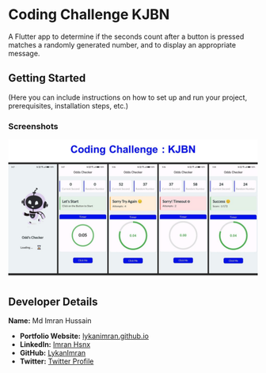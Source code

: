 # Coding Challenge KJBN

A Flutter app to determine if the seconds count after a button is pressed matches a randomly generated number, and to display an appropriate message.

## Getting Started

(Here you can include instructions on how to set up and run your project, prerequisites, installation steps, etc.)

### Screenshots

![Screenshot](screenshots/KJBN.jpg)

## Developer Details

**Name:** Md Imran Hussain

- **Portfolio Website:** [lykanimran.github.io](https://lykanimran.github.io/)
- **LinkedIn:** [Imran Hsnx](https://www.linkedin.com/in/imran-hsnx/)
- **GitHub:** [LykanImran](https://github.com/LykanImran)
- **Twitter:** [Twitter Profile](https://twitter.com/home)

